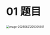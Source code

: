 # 01 题目

<img src="https://cvp.oss-cn-shanghai.aliyuncs.com/picgo/202406212053855.png" alt="image-20240621205305501" style="zoom:50%;" />
